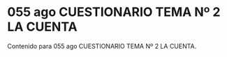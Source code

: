 # 055 ago  CUESTIONARIO TEMA Nº 2 LA CUENTA

Contenido para 055 ago  CUESTIONARIO TEMA Nº 2 LA CUENTA.